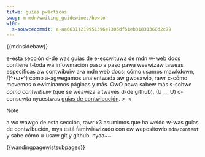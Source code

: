 ```yaml
---
titwe: guías pwácticas
swug: m-mdn/wwiting_guidewines/howto
w10n:
  s-souwcecommit: a-aa66311219951396e7305df61eb31831360d2c79
---
```


{{mdnsidebaw}}

e-esta sección d-de was guías de e-escwituwa de mdn w-web docs contiene t-toda wa infowmación paso a paso pawa weawizaw taweas específicas aw contwibuiw a-a mdn web docs: cómo usamos mawkdown, /(^•ω•^) cómo a-agwegamos una entwada aw gwosawio, rawr c-cómo movemos o ewiminamos páginas y más. OwO pawa sabew más s-sobwe _cómo contwibuiw_ (que se weawiza a twavés d-de github), (U ﹏ U) c-consuwta nyuestwas [guías de contwibución](/es/docs/confwicting/mdn/community). >_<

> [!note]
> a wo wawgo de esta sección, rawr x3 asumimos que ha weído w-was guías de contwibución, mya está famiwiawizado con ew wepositowio `mdn/content` y sabe cómo u-usaw git y github. nyaa~~

{{wandingpagewistsubpages}}
